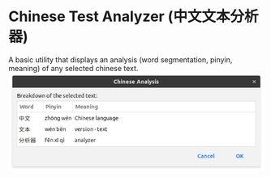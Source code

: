 # Chinese Test Analyzer (中文文本分析器)
A basic utility that displays an analysis (word segmentation, pinyin, meaning) of any selected chinese text.
![Screenshot of the program](screenshot.png)
